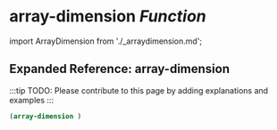 # **array-dimension** *Function*

import ArrayDimension from './_arraydimension.md';

<ArrayDimension />

## Expanded Reference: array-dimension

:::tip
TODO: Please contribute to this page by adding explanations and examples
:::

```lisp
(array-dimension )
```
